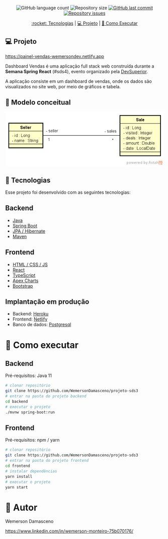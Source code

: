 <p align="center">
  <img alt="GitHub language count" src="https://img.shields.io/github/languages/count/WemersonDamasceno/projeto-sds3">

  <img alt="Repository size" src="https://img.shields.io/github/repo-size/WemersonDamasceno/projeto-sds3">

  <a href="https://github.com/WemersonDamasceno/projeto-sds3/commits/master">
    <img alt="GitHub last commit" src="https://img.shields.io/github/last-commit/WemersonDamasceno/projeto-sds3">
  </a>

  <a href="https://github.com/WemersonDamasceno/projeto-sds3/issues">
    <img alt="Repository issues" src="https://img.shields.io/github/issues/WemersonDamasceno/projeto-sds3">
  </a>
</p>

<p align="center">
  <a href="#rocket-tecnologias"> :rocket: Tecnologias</a> |
  <a href="#-projeto">💻 Projeto</a> |
  <a href="#-como-executar">🔖 Como Executar</a>
</p>

## 💻 Projeto

https://painel-vendas-wemersondev.netlify.app

Dashboard Vendas é uma aplicação full stack web construída durante a **Semana Spring React** (#sds4), evento organizado pela [DevSuperior](https://devsuperior.com "Site da DevSuperior").

A aplicação consiste em um dashboard de vendas, onde os dados são visualizados no site web, por meio de gráficos e tabela.

## 📄 Modelo conceitual
![Modelo Conceitual](https://github.com/devsuperior/bds-assets/raw/main/sds/sds3-mc.png)

## :rocket: Tecnologias

Esse projeto foi desenvolvido com as seguintes tecnologias:

## Backend
- [Java](https://www.java.com)
- [Spring Boot](https://spring.io/projects/spring-boot)
- [JPA / Hibernate](https://spring.io/projects/spring-data-jpa)
- [Maven](https://maven.apache.org)
## Frontend
- [HTML / CSS / JS](#)
- [React](https://reactjs.org)
- [TypeScript](https://www.typescriptlang.org)
- [Apex Charts](https://apexcharts.com)
- [Bootstrap](https://getbootstrap.com)
## Implantação em produção
- Backend: [Heroku](https://www.heroku.com)
- Frontend: [Netlify](https://www.netlify.com)
- Banco de dados: [Postgresql](https://www.postgresql.org)

# 🔖 Como executar

## Backend
Pré-requisitos: Java 11

```bash
# clonar repositório
git clone https://github.com/WemersonDamasceno/projeto-sds3
# entrar na pasta do projeto backend
cd backend
# executar o projeto
./mvnw spring-boot:run
```

## Frontend
Pré-requisitos: npm / yarn

```bash
# clonar repositório
git clone https://github.com/WemersonDamasceno/projeto-sds3
# entrar na pasta do projeto frontend
cd frontend
# instalar dependências
yarn install
# executar o projeto
yarn start
```

# 🤵 Autor

Wemerson Damasceno

https://www.linkedin.com/in/wemerson-monteiro-75b070176/
